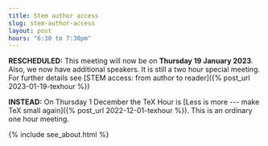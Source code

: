 ```yaml
---
title: Stem author access
slug: stem-author-access
layout: post
hours: "6:30 to 7:30pm"
---
```


**RESCHEDULED:** This meeting will now be on **Thursday 19 January
2023**. Also, we now have additional speakers. It is still a two hour
special meeting. For further details see [STEM access: from author to
reader]({% post_url 2023-01-19-texhour %})


**INSTEAD:** On Thursday 1 December the TeX Hour is [Less is more ---
  make TeX small again]({% post_url 2022-12-01-texhour %}). This is an ordinary one hour meeting.


{% include see_about.html %}
